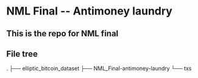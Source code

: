 # NML Final -- Antimoney laundry

This is the repo for NML final
-----------------------------

File tree
-----------------------------

.
├── elliptic_bitcoin_dataset
├── NML_Final-antimoney-laundry
└── txs

